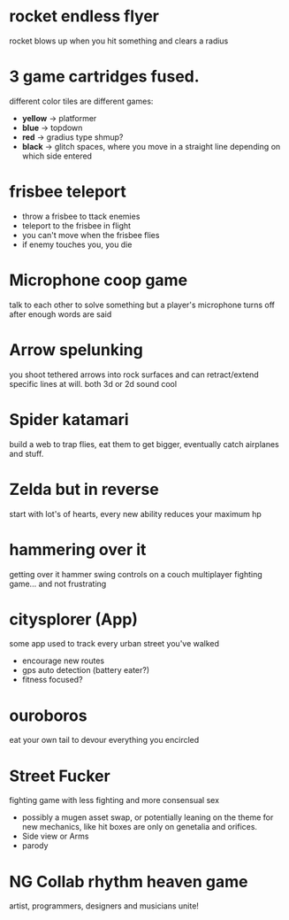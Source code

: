 # rocket endless flyer
rocket blows up when you hit something and clears a radius

# 3 game cartridges fused.
different color tiles are different games:
* **yellow** -> platformer
* **blue**   -> topdown
* **red**    -> gradius type shmup?
* **black**  -> glitch spaces, where you move in a straight line depending on which side entered

# frisbee teleport
* throw a frisbee to ttack enemies
* teleport to the frisbee in flight
* you can't move when the frisbee flies
* if enemy touches you, you die

# Microphone coop game
talk to each other to solve something but a player's microphone turns off after enough words are said

# Arrow spelunking
you shoot tethered arrows into rock surfaces and can retract/extend specific lines at will. both 3d or 2d sound cool

# Spider katamari
build a web to trap flies, eat them to get bigger, eventually catch airplanes and stuff.

# Zelda but in reverse
start with lot's of hearts, every new ability reduces your maximum hp

# hammering over it
getting over it hammer swing controls on a couch multiplayer fighting game... and not frustrating

# citysplorer (App)
some app used to track every urban street you've walked
* encourage new routes
* gps auto detection (battery eater?)
* fitness focused?

# ouroboros
eat your own tail to devour everything you encircled

# Street Fucker
fighting game with less fighting and more consensual sex
* possibly a mugen asset swap, or potentially leaning on the theme for new mechanics, like hit boxes are only on genetalia and orifices.
* Side view or Arms 
* parody

# NG Collab rhythm heaven game
artist, programmers, designers and musicians unite!

